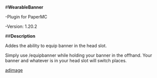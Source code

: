 #**WearableBanner**

-Plugin for PaperMC

-Version: 1.20.2

##**Description**

Addes the ability to equip banner in the head slot.

Simply use /equipbanner while holding your banner in the offhand. Your banner and whatever is in your head slot will switch places.

[adimage](.pagegithub/2025-01-10_16.36.21.png)


